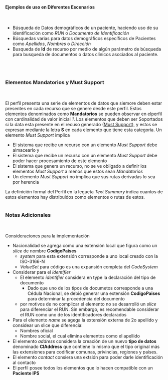 #### Ejemplos de uso en Diferentes Escenarios
<br>

 * Búsqueda de Datos demográficos de un paciente, haciendo uso de su identificación como *RUN* o *Documento de Identificación* 
 * Búsquedas varias para datos demográficos específicos de Pacientes como *Apellidos*, *Nombres* o *Dirección*
 * Busqueda de **Id** de recurso por medio de algún parámetro de búsqueda para busqueda de documentos o datos clínicos asociados al paciente.
 
<br>
<br>

### Elementos Mandatorios y Must Support
<br>

El perfil presenta una serie de elementos de datos que siemore deben estar presentes en cada recurso que se genere desde este perfil. Estos elementos denominados como **Mandatorios** se pueden observar en elperfil con cardinalidad de valor inicial *1*. 
Los elementos que deben ser Soportados si la data esta presente en el recuso generado ([Must Support](http://hl7.org/fhir/R4/profiling.html#mustsupport)), y estos se expresan mediante la letra **S** en cada elemento que tiene esta categoría. Un elemento *Must Support* implica

* El sistema que recibe un recurso con un elemento *Must Support* debe almacearlo y
* El sistema que recibe un recurso con un elemento *Must Support* debe poder hacer procesamiento de este elemento
* El sistema que genera un recurso, no se ve obligado a definir los elementos *Must Support* a menos que estos sean *Mandatorios*
* Un elemento *Must Support* no implica que sus rutas derivadas lo sea por herencia

La definición formal del Perfil en la legueta *Text Summary* indica cuantos de estos elementos hay distribuidos como elementos o rutas de estos.
<br>
<br>

### Notas Adicionales
<br>

Consideraciones para la implementación

* Nacionalidad se agrega como una extensión local que figura como un *slice* de nombre **CodigoPaises** 
  * *system* para esta extensión corresponde a uno local creado con la ISO-3166-N
  * *ValueSet* para código es una expansión completa del *CodeSystem*
* Considerar para el *identifier*
  * El elemento *identifier* considera en type la declaración del tipo de documento
    * Dado que uno de los tipos de documetos corresponde a una Cédula Nacional, se debió generar una extensión **CodigoPaises** para determinar la procedencia del documento
  * por motivos de no complicar el elemento no se desarrolló un *slice* para diferenciar el RUN. Sin embargo, es recomendable considerar el RUN como uno de los identificadores declarados
* Para el elemento *name* se agega la extensión externa de 2o apellido y considear un slice que diferencia:
  * Nombres oficial
  * Nombre social, el cual elimina elementos como el apellido
* El elemento *address* considera la creación de un nuevo **tipo de datos** denominado **ClAddress** que contiene lo mismo que el tipo original más las extensiones para codificar comunas, privincias, regiones y países.
* El elemento *contact* consiera una extsión para poder darle identificación al contacto
* El perfil posee todos los elementos que lo hacen compatible con un **Paciente IPS** 